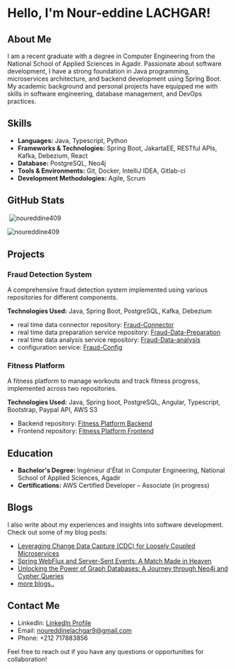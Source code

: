 # Hello, I'm Nour-eddine LACHGAR!

## About Me

I am a recent graduate with a degree in Computer Engineering from the National School of Applied Sciences in Agadir. Passionate about software development, I have a strong foundation in Java programming, microservices architecture, and backend development using Spring Boot. My academic background and personal projects have equipped me with skills in software engineering, database management, and DevOps practices.

## Skills

- **Languages:** Java, Typescript, Python
- **Frameworks & Technologies:** Spring Boot, JakartaEE, RESTful APIs, Kafka, Debezium, React
- **Database:** PostgreSQL, Neo4j
- **Tools & Environments:** Git, Docker, IntelliJ IDEA, Gitlab-ci
- **Development Methodologies:** Agile, Scrum

## GitHub Stats

<p>&nbsp;<img align="center" src="https://github-readme-stats.vercel.app/api?username=noureddine409&show_icons=true&locale=en" alt="noureddine409" /></p>

<p><img align="center" src="https://github-readme-streak-stats.herokuapp.com/?user=noureddine409" alt="noureddine409" /></p>


## Projects

### Fraud Detection System
A comprehensive fraud detection system implemented using various repositories for different components.

**Technologies Used:** Java, Spring Boot, PostgreSQL, Kafka, Debezium
- real time data connector repository: [Fraud-Connector](https://github.com/noureddine409/fraud-connector)
- real time data preparation service repository: [Fraud-Data-Preparation](https://github.com/noureddine409/fraud-data-preparation-service)
- real time data analysis service repository: [Fraud-Data-analysis](https://github.com/noureddine409/fraud-analysis-service)
- configuration service: [Fraud-Config](https://github.com/noureddine409/fraud-config-service)

### Fitness Platform
A fitness platform to manage workouts and track fitness progress, implemented across two repositories.

**Technologies Used:** Java, Spring boot, PostgreSQL, Angular, Typescript, Bootstrap, Paypal API, AWS S3
- Backend repository: [Fitness Platform Backend](https://github.com/noureddine409/fitness-backend)
- Frontend repository: [Fitness Platform Frontend](https://github.com/noureddine409/fitness-front)

## Education

- **Bachelor's Degree:** Ingénieur d'État in Computer Engineering, National School of Applied Sciences, Agadir
- **Certifications:** AWS Certified Developer – Associate (in progress)

## Blogs

I also write about my experiences and insights into software development. Check out some of my blog posts:

- [Leveraging Change Data Capture (CDC) for Loosely Coupled Microservices](https://medium.com/stackademic/leveraging-change-data-capture-cdc-for-loosely-coupled-microservices-9dc92f94f1e4)
- [Spring WebFlux and Server-Sent Events: A Match Made in Heaven](https://medium.com/stackademic/spring-webflux-and-server-sent-events-a-match-made-in-heaven-89e96e912ea0)
- [Unlocking the Power of Graph Databases: A Journey through Neo4j and Cypher Queries](https://medium.com/stackademic/unlocking-the-power-of-graph-databases-a-journey-through-neo4j-and-cypher-queries-61a12423cd12)
- [more blogs..](https://medium.com/@noureddinelachgar9)

## Contact Me

- LinkedIn: [LinkedIn Profile](https://www.linkedin.com/in/lachgar-2542/)
- Email: noureddinelachgar9@gmail.com
- Phone: +212 717883856

Feel free to reach out if you have any questions or opportunities for collaboration!

